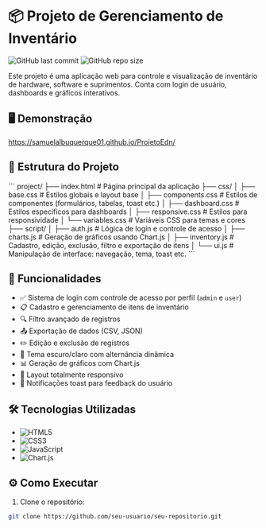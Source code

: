 # 📦 Projeto de Gerenciamento de Inventário

![GitHub last commit](https://img.shields.io/github/last-commit/seu-usuario/seu-repositorio)
![GitHub repo size](https://img.shields.io/github/repo-size/seu-usuario/seu-repositorio)


Este projeto é uma aplicação web para controle e visualização de inventário de hardware, software e suprimentos. Conta com login de usuário, dashboards e gráficos interativos.

## 🖥️ Demonstração

https://samuelalbuquerque01.github.io/ProjetoEdn/
## 📁 Estrutura do Projeto

´´´
project/
├── index.html # Página principal da aplicação
├── css/
│ ├── base.css # Estilos globais e layout base
│ ├── components.css # Estilos de componentes (formulários, tabelas, toast etc.)
│ ├── dashboard.css # Estilos específicos para dashboards
│ ├── responsive.css # Estilos para responsividade
│ └── variables.css # Variáveis CSS para temas e cores
├── script/
│ ├── auth.js # Lógica de login e controle de acesso
│ ├── charts.js # Geração de gráficos usando Chart.js
│ ├── inventory.js # Cadastro, edição, exclusão, filtro e exportação de itens
│ └── ui.js # Manipulação de interface: navegação, tema, toast etc.
´´´

## 🚀 Funcionalidades

- ✅ Sistema de login com controle de acesso por perfil (`admin` e `user`)
- 📋 Cadastro e gerenciamento de itens de inventário
- 🔍 Filtro avançado de registros
- 📤 Exportação de dados (CSV, JSON)
- ✏️ Edição e exclusão de registros
- 🌙 Tema escuro/claro com alternância dinâmica
- 📊 Geração de gráficos com Chart.js
- 📱 Layout totalmente responsivo
- 🎉 Notificações toast para feedback do usuário

## 🛠️ Tecnologias Utilizadas

- ![HTML5](https://img.shields.io/badge/-HTML5-E34F26?logo=html5&logoColor=white)
- ![CSS3](https://img.shields.io/badge/-CSS3-1572B6?logo=css3&logoColor=white)
- ![JavaScript](https://img.shields.io/badge/-JavaScript-F7DF1E?logo=javascript&logoColor=black)
- ![Chart.js](https://img.shields.io/badge/-Chart.js-FF6384?logo=chart.js&logoColor=white)

## ⚙️ Como Executar

1. Clone o repositório:
```bash
git clone https://github.com/seu-usuario/seu-repositorio.git


